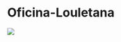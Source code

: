 #  Oficina-Louletana

![](https://blog.engecass.com.br/wp-content/uploads/2020/02/oficina-mecanica-moderna.png)

